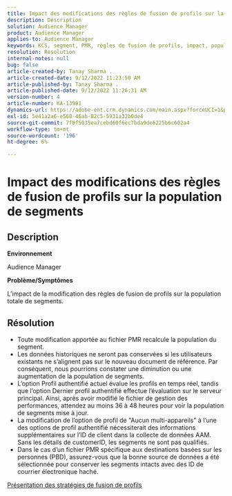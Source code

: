 ```yaml
---
title: Impact des modifications des règles de fusion de profils sur la population de segments
description: Description
solution: Audience Manager
product: Audience Manager
applies-to: Audience Manager
keywords: KCS, segment, PMR, règles de fusion de profils, impact, population totale, population en temps réel, population, changement
resolution: Resolution
internal-notes: null
bug: false
article-created-by: Tanay Sharma .
article-created-date: 9/12/2022 11:23:50 AM
article-published-by: Tanay Sharma .
article-published-date: 9/12/2022 11:26:31 AM
version-number: 4
article-number: KA-13981
dynamics-url: https://adobe-ent.crm.dynamics.com/main.aspx?forceUCI=1&pagetype=entityrecord&etn=knowledgearticle&id=02c0eb5d-8d32-ed11-9db1-002248086735
exl-id: 5e41a2a6-e560-46ab-82c5-5931a32b0de4
source-git-commit: 7f0f5035ea7cebd60f6ec7bda9de6225b6c602a4
workflow-type: tm+mt
source-wordcount: '196'
ht-degree: 6%

---
```


# Impact des modifications des règles de fusion de profils sur la population de segments

## Description


<b>Environnement</b>

Audience Manager



<b>Problème/Symptômes</b>

L’impact de la modification des règles de fusion de profils sur la population totale de segments.


## Résolution


- Toute modification apportée au fichier PMR recalcule la population du segment.
- Les données historiques ne seront pas conservées si les utilisateurs existants ne s’alignent pas sur le nouveau document de référence. Par conséquent, nous pourrions constater une diminution ou une augmentation de la population de segments.
- L’option Profil authentifié actuel évalue les profils en temps réel, tandis que l’option Dernier profil authentifié effectue l’évaluation sur le serveur principal. Ainsi, après avoir modifié le fichier de gestion des performances, attendez au moins 36 à 48 heures pour voir la population de segments mise à jour.
- La modification de l’option de profil de &quot;Aucun multi-appareils&quot; à l’une des options de profil authentifié nécessiterait des informations supplémentaires sur l’ID de client dans la collecte de données AAM. Sans les détails de customerID, les segments ne sont pas qualifiés.
- Dans le cas d’un fichier PMR spécifique aux destinations basées sur les personnes (PBD), assurez-vous que la bonne source de données a été sélectionnée pour conserver les segments intacts avec des ID de courrier électronique haché.




[Présentation des stratégies de fusion de profils](https://experienceleague.adobe.com/docs/audience-manager/user-guide/features/profile-merge-rules/merge-rules-overview.html?lang=en)
